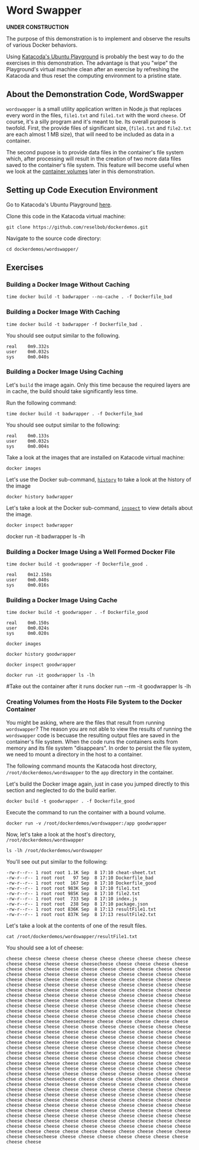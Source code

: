 # Word Swapper

**UNDER CONSTRUCTION**

The purpose of this demonstration is to implement and observe 
the results of various Docker behaviors.

Using [Katacoda's Ubuntu Playground](https://katacoda.com/courses/ubuntu/playground)
is probably the best way to do the exercises in this demonstration.
The advantage is that you "wipe" the Playground's virtual machine
clean after an exercise by refreshing the Katacoda and thus reset the computing environment
to a pristine state.

## About the Demonstration Code, WordSwapper

`wordswapper` is a small utility application written in Node.js that replaces every word in the files,
`file1.txt` and `file1.txt` with the word `cheese`. Of course, it's a silly program and it's meant to
be. Its overall purpose is twofold. First, the provide files of significant size, (`file1.txt` and `file2.txt`
are each almost 1 MB size), that will need to be included as data in a container.

The second pupose is to provide data files in the container's file system which, after processing will result
in the creation of two more data files saved to the container's file system. This feature will become
useful when we look at the [container volumes](https://docs.docker.com/storage/volumes/)
later in this demonstration.

## Setting up Code Execution Environment

Go to Katacoda's Ubuntu Playground [here](https://katacoda.com/courses/ubuntu/playground).

Clone this code in the Katacoda virtual machine:

`git clone https://github.com/reselbob/dockerdemos.git`

Navigate to the source code directory:

`cd dockerdemos/wordswapper/`

## Exercises

### Building a Docker Image Without Caching

`time docker build -t badwrapper --no-cache . -f Dockerfile_bad `

### Building a Docker Image With Caching

`time docker build -t badwrapper -f Dockerfile_bad .`

You should see output similar to the following.

```text
real    0m9.332s
user    0m0.032s
sys     0m0.040s
```


### Building a Docker Image Using Caching

Let's `build` the image again. Only this time because the required layers are in cache, the build should
take significantly less time.

Run the following command:

`time docker build -t badwrapper . -f Dockerfile_bad `

You should see output similar to the following:

```text
real    0m0.133s
user    0m0.032s
sys     0m0.004s
```

Take a look at the images that are installed on Katacode virtual machine:

`docker images`

Let's use the Docker sub-command, [`history`](https://docs.docker.com/engine/reference/commandline/history/) to take a look at the history of the image

`docker history badwrapper`

Let's take a look at the Docker sub-command, [`inspect`](https://docs.docker.com/engine/reference/commandline/inspect/)
to view details about the image.

`docker inspect badwrapper`

docker run -it badwrapper ls -lh

### Building a Docker Image Using a Well Formed Docker File

`time docker build -t goodwrapper -f Dockerfile_good .`

```text
real    0m12.158s
user    0m0.040s
sys     0m0.016s

```


### Building a Docker Image Using Cache

`time docker build -t goodwrapper . -f Dockerfile_good`

```text
real    0m0.150s
user    0m0.024s
sys     0m0.020s
```


`docker images`

`docker history goodwrapper`

`docker inspect goodwrapper`

`docker run -it goodwrapper ls -lh`

#Take out the container after it runs
docker run --rm -it goodwrapper ls -lh

### Creating Volumes from the Hosts File System to the Docker Container

You might be asking, where are the files that result from running `wordswapper`? The reason you are not able to view the results
of running the `wordswapper` code is becuase the resulting output files are saved in the container's file
system. When the code runs the containers exits from memory and its file system "disappears". In order
to persist the file system, we need to mount a directory in the host to a container.

The following command mounts the Katacoda host directory, `/root/dockerdemos/wordswapper` to the `app`
directory in the container. 

Let's build the Docker image again, just in case you jumped directly to this section
and neglected to do the build earlier.

`docker build -t goodwrapper . -f Dockerfile_good`

Execute the command to run the container with a bound volume.

`docker run -v /root/dockerdemos/wordswapper:/app goodwrapper`

Now, let's take a look at the host's directory, `/root/dockerdemos/wordswapper`

`ls -lh /root/dockerdemos/wordswapper`

You'll see out put similar to the following:

```text
-rw-r--r-- 1 root root 1.1K Sep  8 17:10 cheat-sheet.txt
-rw-r--r-- 1 root root   97 Sep  8 17:10 Dockerfile_bad
-rw-r--r-- 1 root root  167 Sep  8 17:10 Dockerfile_good
-rw-r--r-- 1 root root 983K Sep  8 17:10 file1.txt
-rw-r--r-- 1 root root 985K Sep  8 17:10 file2.txt
-rw-r--r-- 1 root root  733 Sep  8 17:10 index.js
-rw-r--r-- 1 root root  238 Sep  8 17:10 package.json
-rw-r--r-- 1 root root 836K Sep  8 17:13 resultFile1.txt
-rw-r--r-- 1 root root 837K Sep  8 17:13 resultFile2.txt
```

Let's take a look at the contents of one of the result files.

`cat /root/dockerdemos/wordswapper/resultFile1.txt`

You should see a lot of cheese:

`cheese cheese cheese cheese cheese cheese cheese cheese cheese cheese cheese cheese cheese cheese cheesecheese cheese cheese cheese cheese cheese cheese cheese cheese cheese cheese cheese cheese cheese cheese cheese cheese cheese cheese cheese cheese cheese cheese cheese cheese cheese cheese cheese cheese cheese cheese cheese cheese cheese cheese cheese cheese cheese cheese cheese cheese cheese cheese cheese cheese cheese cheese cheese cheese cheese cheese cheese cheese cheese cheese cheese cheese cheese cheese cheese cheese cheese cheese cheese cheese cheese cheese cheese cheese cheese cheese cheese cheese cheese cheese cheese cheese cheese cheese cheese cheese cheese cheese cheese cheese cheese cheese cheese cheese cheese cheese cheese cheese cheese cheese cheese cheese cheese cheese cheese cheese cheese cheese cheese cheese cheese cheese cheese cheesecheese cheese cheese cheese cheese cheese cheese cheese cheese cheese cheese cheese cheese cheese cheese cheese cheese cheese cheese cheese cheese cheese cheese cheese cheese cheese cheese cheese cheese cheese cheese cheese cheese cheese cheese cheese cheese cheese cheese cheese cheese cheese cheese cheese cheese cheese cheese cheese cheese cheese cheese cheese cheese cheese cheese cheese cheese cheese cheese cheese cheese cheese cheese cheese cheese cheese cheese cheese cheese cheese cheese cheese cheese cheese cheese cheese cheese cheese cheese cheese cheese cheese cheese cheese cheese cheese cheese cheese cheese cheese cheese cheese cheese cheese cheese cheese cheese cheese cheese cheese cheese cheese cheese cheese cheese cheese cheese cheese cheesecheese cheese cheese cheese cheese cheese cheese cheese cheese cheese cheese cheese cheese cheese cheese cheese cheese cheese cheese cheese cheese cheese cheese cheese cheese cheese cheese cheese cheese cheese cheese cheese cheese cheese cheese cheese cheese cheese cheese cheese cheese cheese cheese cheese cheese cheese cheese cheese cheese cheese cheese cheese cheese cheese cheese cheese cheese cheese cheese cheese cheese cheese cheese cheese cheese cheese cheese cheese cheese cheese cheese cheese cheese cheese cheese cheese cheese cheese cheese cheese cheese cheese cheese cheese cheese cheese cheese cheese cheese cheese cheese cheese cheese cheese cheese cheese cheese cheese cheese cheese cheese cheese cheese cheese cheese cheese cheese cheese cheesecheese cheese cheese cheese cheese cheese cheese cheese cheese cheese`

